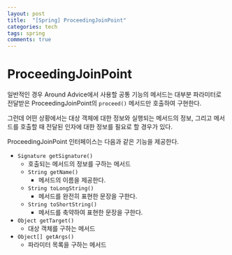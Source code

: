 ```yaml
---
layout: post
title:  "[Spring] ProceedingJoinPoint"
categories: tech
tags: spring
comments: true
---
```

# ProceedingJoinPoint
일반적인 경우 Around Advice에서 사용할 공통 기능의 메서드는 대부분 파라미터로 전달받은 ProceedingJoinPoint의 `proceed()` 메서드만 호출하여 구현한다.

그런데 어떤 상황에서는 대상 객체에 대한 정보와 실행되는 메서드의 정보, 그리고 메서드를 호출할 때 전달된 인자에 대한 정보를 필요로 할 경우가 있다.

ProceedingJoinPoint 인터페이스는 다음과 같은 기능을 제공한다.

- `Signature getSignature()`
    - 호출되는 메서드의 정보를 구하는 메서드
    - `String getName()`
        - 메서드의 이름을 제공한다.
    - `String toLongString()`
        - 메서드를 완전히 표현한 문장을 구한다.
    - `String toShortString()`
        - 메서드를 축약하여 표현한 문장을 구한다.
- `Object getTarget()`
    - 대상 객체를 구하는 메서드
- `Object[] getArgs()` 
    - 파라미터 목록을 구하는 메서드